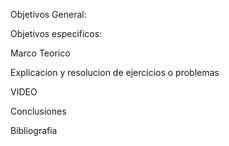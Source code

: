 Objetivos General:

Objetivos especificos:

Marco Teorico

Explicacion y resolucion de ejercicios o problemas

VIDEO

Conclusiones


Bibliografia
